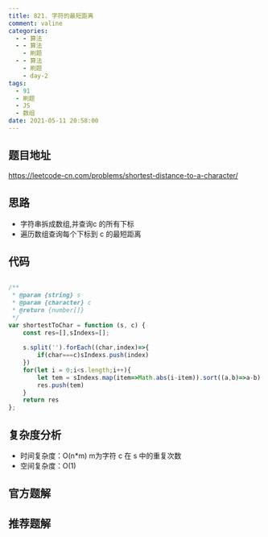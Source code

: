 ```yaml
---
title: 821. 字符的最短距离
comment: valine
categories:
  - - 算法
  - - 算法
    - 刷题
  - - 算法
    - 刷题
    - day-2
tags:
  - 91
  - 刷题
  - JS
  - 数组
date: 2021-05-11 20:58:00
---
```


## 题目地址

https://leetcode-cn.com/problems/shortest-distance-to-a-character/

## 思路
- 字符串拆成数组,并查询c 的所有下标
- 遍历数组查询每个下标到 c 的最短距离
## 代码

```javascript

/**
 * @param {string} s
 * @param {character} c
 * @return {number[]}
 */
var shortestToChar = function (s, c) {
    const res=[],sIndexs=[];
    
    s.split('').forEach((char,index)=>{
        if(char===c)sIndexs.push(index)
    })
    for(let i = 0;i<s.length;i++){
        let tem = sIndexs.map(item=>Math.abs(i-item)).sort((a,b)=>a-b).shift();
        res.push(tem)
    }
    return res
};

```


## 复杂度分析

- 时间复杂度：O(n*m) m为字符 c 在 s 中的重复次数
- 空间复杂度：O(1)

## 官方题解

## 推荐题解
